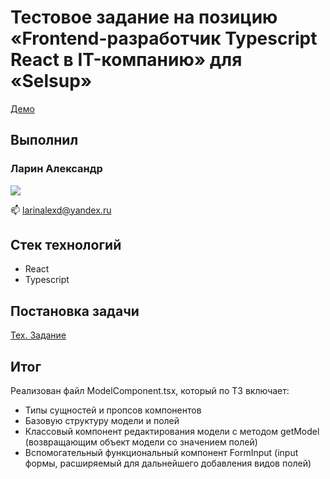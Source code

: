 # Тестовое задание на позицию «Frontend-разработчик Typescript React в IT-компанию» для «Selsup»

[Демо](https://lalexd.github.io/test-selsup)

## Выполнил

<h3>
Ларин Александр
</h3>
<p>
   <a href="https://t.me/lallexd">
       <img src="https://img.shields.io/badge/Telegram-2CA5E0?style=for-the-badge&logo=telegram&logoColor=white"/>
   </a>
</p>
<p>
📫 <a href='mailto:larinalexd@yandex.ru'>larinalexd@yandex.ru</a>
</p>

## Стек технологий

- React
- Typescript

## Постановка задачи

[Тех. Задание](https://disk.yandex.ru/i/fq_sd-10mcGnKg)

## Итог

Реализован файл ModelComponent.tsx, который по ТЗ включает:

- Типы сущностей и пропсов компонентов
- Базовую структуру модели и полей
- Классовый компонент редактирования модели с методом getModel (возвращающим объект модели со значением полей)
- Вспомогательный функциональный компонент FormInput (input формы, расширяемый для дальнейшего добавления видов полей)
